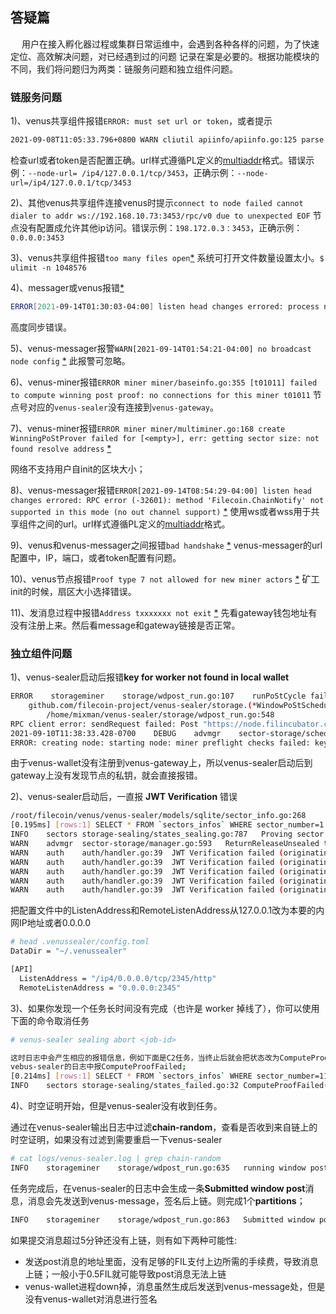 ## 答疑篇

&ensp;&ensp; 用户在接入孵化器过程或集群日常运维中，会遇到各种各样的问题，为了快速定位、高效解决问题，对已经遇到过的问题
记录在案是必要的。根据功能模块的不同，我们将问题归为两类：链服务问题和独立组件问题。

### 链服务问题

1)、venus共享组件报错`ERROR: must set url or token`，或者提示

```bash
2021-09-08T11:05:33.796+0800 WARN cliutil apiinfo/apiinfo.go:125 parse libp2p address error , plz confirm this error failed to parse multiaddr "": empty multiaddr
```

检查url或者token是否配置正确。url样式遵循PL定义的[multiaddr](https://github.com/multiformats/go-multiaddr)格式。错误示例：`--node-url= /ip4/127.0.0.1/tcp/3453`，正确示例：`--node-url=/ip4/127.0.0.1/tcp/3453`



2)、其他venus共享组件连接venus时提示`connect to node failed cannot dialer to addr ws://192.168.10.73:3453/rpc/v0 due to unexpected EOF`
节点没有配置成允许其他ip访问。错误示例：`198.172.0.3：3453`，正确示例：`0.0.0.0:3453`



3)、venus共享组件报错`too many files open`[*](https://filecoinproject.slack.com/archives/CEHHJNJS3/p1631578830055000?thread_ts=1631506523.042700&cid=CEHHJNJS3)
系统可打开文件数量设置太小。`$ ulimit -n 1048576`



4)、messager或venus报错[*](https://filecoinproject.slack.com/archives/CEHHJNJS3/p1631597560068400?thread_ts=1631506523.042700&cid=CEHHJNJS3)

```bash
ERROR[2021-09-14T01:30:03-04:00] listen head changes errored: process new head error: process apply failed got parent receipt failed amt load: failed to root: blockstore: block not found: amt load: failed to root: blockstore: block not found
```

高度同步错误。



5)、venus-messager报警`WARN[2021-09-14T01:54:21-04:00] no broadcast node config` [*](https://filecoinproject.slack.com/archives/CEHHJNJS3/p1631599790073100?thread_ts=1631506523.042700&cid=CEHHJNJS3)
此报警可忽略。



6)、venus-miner报错`ERROR miner miner/baseinfo.go:355 [t01011] failed to compute winning post proof: no connections for this miner t01011` 
节点号对应的`venus-sealer`没有连接到`venus-gateway`。



7)、venus-miner报错`ERROR miner miner/multiminer.go:168 create WinningPoStProver failed for [<empty>], err: getting sector size: not found resolve address` [*](https://filecoinproject.slack.com/archives/CEHHJNJS3/p1631621284077800?thread_ts=1631506523.042700&cid=CEHHJNJS3)

网络不支持用户自init的区块大小；



8)、venus-messager报错`ERROR[2021-09-14T08:54:29-04:00] listen head changes errored: RPC error (-32601): method 'Filecoin.ChainNotify' not supported in this mode (no out channel support)` [*](https://filecoinproject.slack.com/archives/CEHHJNJS3/p1631624179079100?thread_ts=1631506523.042700&cid=CEHHJNJS3)
使用ws或者wss用于共享组件之间的url。url样式遵循PL定义的[multiaddr](https://github.com/multiformats/go-multiaddr)格式。



9)、venus和venus-messager之间报错`bad handshake` [*](https://filecoinproject.slack.com/archives/CEHHJNJS3/p1631626576083200?thread_ts=1631506523.042700&cid=CEHHJNJS3)
venus-messager的url配置中，IP，端口，或者token配置有问题。



10)、venus节点报错`Proof type 7 not allowed for new miner actors` [*](https://filecoinproject.slack.com/archives/C02E95ZU5PG/p1631758710080500)
矿工init的时候，扇区大小选择错误。



11)、发消息过程中报错`Address txxxxxxx not exit` [*](https://filecoinproject.slack.com/archives/C02E95ZU5PG/p1631762887093700)
先看gateway钱包地址有没有注册上来。然后看message和gateway链接是否正常。

### 独立组件问题

1)、venus-sealer启动后报错**key for worker not found in local wallet**

```bash
ERROR    storageminer    storage/wdpost_run.go:107    runPoStCycle failed: getting network version:
    github.com/filecoin-project/venus-sealer/storage.(*WindowPoStScheduler).runPoStCycle
        /home/mixman/venus-sealer/storage/wdpost_run.go:548
RPC client error: sendRequest failed: Post "https://node.filincubator.com:81/rpc/v1": context canceled
2021-09-10T11:38:33.428-0700    DEBUG    advmgr    sector-storage/sched_worker.go:494    worker 50e56d31-7b2a-4d7e-b8f3-e2271a37a339 dropped
ERROR: creating node: starting node: miner preflight checks failed: key for worker not found in local wallet
```

由于venus-wallet没有注册到venus-gateway上，所以venus-sealer启动后到gateway上没有发现节点的私钥，就会直接报错。



2)、venus-sealer启动后，一直报 **JWT Verification** 错误

```bash
/root/filecoin/venus/venus-sealer/models/sqlite/sector_info.go:268
[0.195ms] [rows:1] SELECT * FROM `sectors_infos` WHERE sector_number=1 LIMIT 1
INFO	sectors	storage-sealing/states_sealing.go:787	Proving sector 1
WARN	advmgr	sector-storage/manager.go:593	ReturnReleaseUnsealed todo
WARN	auth	auth/handler.go:39	JWT Verification failed (originating from 127.0.0.1:39758): JWT Verification failed: jwt: HMAC verification failed
WARN	auth	auth/handler.go:39	JWT Verification failed (originating from 127.0.0.1:39758): JWT Verification failed: jwt: HMAC verification failed
WARN	auth	auth/handler.go:39	JWT Verification failed (originating from 127.0.0.1:39758): JWT Verification failed: jwt: HMAC verification failed
WARN	auth	auth/handler.go:39	JWT Verification failed (originating from 127.0.0.1:39758): JWT Verification failed: jwt: HMAC verification failed
WARN	auth	auth/handler.go:39	JWT Verification failed (originating from 127.0.0.1:39758): JWT Verification failed: jwt: HMAC verification failed
```

把配置文件中的ListenAddress和RemoteListenAddress从127.0.0.1改为本要的内网IP地址或者0.0.0.0

```bash
# head .venussealer/config.toml
DataDir = "~/.venussealer"

[API]
  ListenAddress = "/ip4/0.0.0.0/tcp/2345/http"
  RemoteListenAddress = "0.0.0.0:2345"
```



3)、如果你发现一个任务长时间没有完成（也许是 worker 掉线了），你可以使用下面的命令取消任务

```bash
# venus-sealer sealing abort <job-id>

这时日志中会产生相应的报错信息，例如下面是C2任务，当终止后就会把状态改为ComputeProofFailed，等待1分钟后，其它未领取到任务的worker就可以来领取了;
vebus-sealer的日志中报ComputeProofFailed;
[0.214ms] [rows:1] SELECT * FROM `sectors_infos` WHERE sector_number=111 LIMIT 1
INFO	sectors	storage-sealing/states_failed.go:32	ComputeProofFailed(111), waiting 59.474264909s before retrying
```



4)、时空证明开始，但是venus-sealer没有收到任务。

通过在venus-sealer输出日志中过滤**chain-random**，查看是否收到来自链上的时空证明，如果没有过滤到需要重启一下venus-sealer

```bash
# cat logs/venus-sealer.log | grep chain-random
INFO	storageminer	storage/wdpost_run.go:635	running window post	{"chain-random": "LQoWxGJONq9JSm7fu8qvmEHBnoYqnKMHjoFELSOvuvo=", "deadline": {"CurrentEpoch":1109280,"PeriodStart":1109289,"Index":0,"Open":1109289,"Close":1109349,"Challenge":1109269,"FaultCutoff":1109219,"WPoStPeriodDeadlines":48,"WPoStProvingPeriod":2880,"WPoStChallengeWindow":60,"WPoStChallengeLookback":20,"FaultDeclarationCutoff":70}, "height": "1109280", "skipped": 0}
```

任务完成后，在venus-sealer的日志中会生成一条**Submitted window post**消息，消息会先发送到venus-message，签名后上链。则完成1个**partitions**；

```bash
INFO	storageminer	storage/wdpost_run.go:863	Submitted window post: 06df4a21-a0b7-4436-9473-07eae0fd382f
```

如果提交消息超过5分钟还没有上链，则有如下两种可能性:

- 发送post消息的地址里面，没有足够的FIL支付上边所需的手续费，导致消息上链；一般小于0.5FIL就可能导致post消息无法上链
- venus-wallet进程down掉，消息虽然生成后发送到venus-message处，但是没有venus-wallet对消息进行签名
